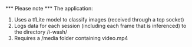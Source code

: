*** Please note ***
The application:
1. Uses a tfLite model to classify images (received through a tcp socket) 
2. Logs data for each session (including each frame that is inferenced) to the directory /i-wash/
3. Requires a /media folder containing video.mp4